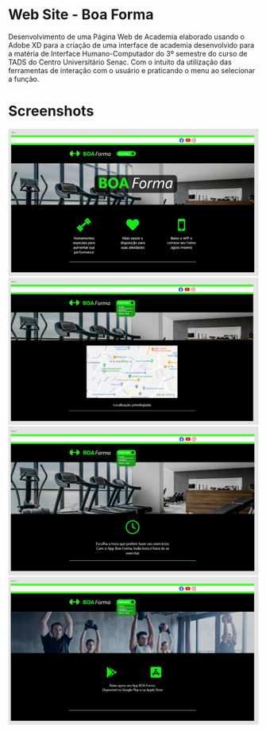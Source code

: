 # Web Site - Boa Forma

Desenvolvimento de uma Página Web de Academia elaborado usando o Adobe XD para a criação de uma interface de academia desenvolvido para a matéria de Interface Humano-Computador do 3º semestre do curso de TADS do Centro Universitário Senac. Com o intuito da utilização das ferramentas de interação com o usuário e praticando o menu ao selecionar a função.

# Screenshots

<img src="/screenshots/home.png">
<img src="/screenshots/location.png">
<img src="/screenshots/schedule.png">
<img src="/screenshots/download-app.png">
